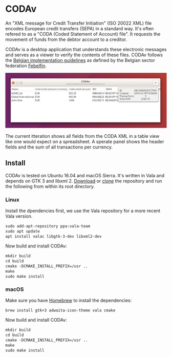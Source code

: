 # CODAv

An "XML message for Credit Transfer Initiation" (ISO 20022 XML) file encodes European credit transfers (SEPA) in a standard way. It's often refered to as a "CODA (Coded Statement of Account) file". It requests the movement of funds from the debtor account to a creditor.

CODAv is a desktop application that understands these electronic messages and serves as a viewer to verify the contents of these files. CODAv follows the [Belgian implementation guidelines](https://www.febelfin.be/sites/default/files/files/standard-credit_transfer-xml-v31-en_0.pdf) as defined by the Belgian sector federation [Febelfin](https://www.febelfin.be).

![Screenshot](data/Screenshot.png)

The current itteration shows all fields from the CODA XML in a table view like one would expect on a spreadsheet. A sperate panel shows the header fields and the sum of all transactions per currency.

## Install

CODAv is tested on Ubuntu 16.04 and macOS Sierra. It's written in Vala and depends on GTK 3 and libxml 2. [Download](https://github.com/cimm/codav/archive/master.zip) or [clone](https://github.com/cimm/codav.git) the repository and run the following from within its root directory.

### Linux

Install the dpendencies first, we use the Vala repository for a more recent Vala version.

```
sudo add-apt-repository ppa:vala-team
sudo apt update
apt install valac libgtk-3-dev libxml2-dev
```

Now build and install CODAv:

```
mkdir build
cd build
cmake -DCMAKE_INSTALL_PREFIX=/usr ..
make
sudo make install
```

### macOS

Make sure you have [Homebrew](https://brew.sh/) to install the dependencies:

```
brew install gtk+3 adwaita-icon-theme vala cmake
```

Now build and install CODAv:

```
mkdir build
cd build
cmake -DCMAKE_INSTALL_PREFIX=/usr ..
make
sudo make install
```
